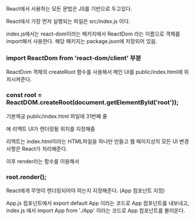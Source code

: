 React에서 사용하는 모든 문법은 JS를 기반으로 두고있다.

React에서 가장 먼저 실행되는 파일은 src/index.js 이다.

index.js에서는 react-dom이라는 패키지에서 ReactDom 라는 이름으로 객체를 import해서 사용한다.
해당 패키지는 package.json에 저장되어 있음.

### import ReactDom from 'react-dom/client' 부분

ReactDom 객체의 createRoot 함수를 사용해서 메인 UI를
public/index.html에 위치시켜준다.

### const root = ReactDOM.createRoot(document.getElementById('root'));

기본제공 public/index.html 파일에 31번째 줄 <div id="root"></div>에
리액트 UI가 렌더링될 위치를 지정해줌

리액트는 index.html이라는 HTML파일을 하나만 만들고
웹 페이지상의 모든 UI 변경 사항은 React가 처리해준다.

이후 render라는 함수를 이용해서

### root.render(<App />);

React에게 무엇이 렌더링되어야 하는지 지정해준다. (App 컴포넌트 지정)

App.js 컴포넌트에서 export default App 이라는 코드로 App 컴포넌트를 내보내고,
index.js 에서 import App from './App' 이라는 코드로 App 컴포넌트를 불러온다.
